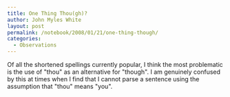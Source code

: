 ```yaml
---
title: One Thing Thou(gh)?
author: John Myles White
layout: post
permalink: /notebook/2008/01/21/one-thing-though/
categories:
  - Observations
---
```


Of all the shortened spellings currently popular, I think the most problematic is the use of "thou" as an alternative for "though". I am genuinely confused by this at times when I find that I cannot parse a sentence using the assumption that "thou" means "you".
